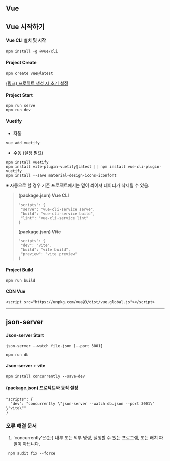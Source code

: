 ## Vue

## Vue 시작하기

#### Vue CLI 설치 및 시작
```
npm install -g @vue/cli
```

#### Project Create
```
npm create vue@latest
```

[(링크) 프로젝트 생성 시 초기 설정](https://deve1oper.tistory.com/20)

#### Project Start
```
npm run serve
npm run dev
```

#### Vuetify
- 자동
```
vue add vuetify
```

- 수동 (설정 필요)
```
npm install vuetify
npm install vite-plugin-vuetify@latest || npm install vue-cli-plugin-vuetify
npm install --save material-design-icons-iconfont
```

※ 자동으로 할 경우 기존 프로젝트에서는 덮어 씌어져 데이터가 삭제될 수 있음.

> **(package.json) Vue CLI**
>```
> "scripts": {
>  "serve": "vue-cli-service serve",
>  "build": "vue-cli-service build",
>  "lint": "vue-cli-service lint"
> }
>```
> **(package.json) Vite**
> ```
> "scripts": {
>  "dev": "vite",
>  "build": "vite build",
>  "preview": "vite preview"
> }
> ```

#### Project Build
```
npm run build
```

#### CDN Vue
```
<script src="https://unpkg.com/vue@3/dist/vue.global.js"></script>
```

- - - - -

## json-server

#### Json-server Start
```
json-server --watch file.json [--port 3001]
```
```
npm run db
```

#### Json-server + vite
```
npm install concurrently --save-dev
```

#### (package.json) 프로젝트와 동작 설정
```
"scripts": {
  "dev": "concurrently \"json-server --watch db.json --port 3001\" \"vite\""
}
```


### 오류 해결 문서

1.  'concurrently'은(는) 내부 또는 외부 명령, 실행할 수 있는 프로그램, 또는 배치 파일이 아닙니다. <br>
```
 npm audit fix --force
```
